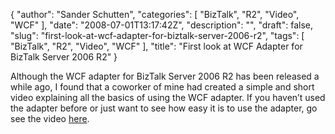 {
  "author": "Sander Schutten",
  "categories": [
    "BizTalk",
    "R2",
    "Video",
    "WCF"
  ],
  "date": "2008-07-01T13:17:42Z",
  "description": "",
  "draft": false,
  "slug": "first-look-at-wcf-adapter-for-biztalk-server-2006-r2",
  "tags": [
    "BizTalk",
    "R2",
    "Video",
    "WCF"
  ],
  "title": "First look at WCF Adapter for BizTalk Server 2006 R2"
}


Although the WCF adapter for BizTalk Server 2006 R2 has been released a while ago, I found that a coworker of mine had created a simple and short video explaining all the basics of using the WCF adapter. If you haven’t used the adapter before or just want to see how easy it is to use the adapter, go see the video [here](http://www.biztalkgurus.com/Liveplay/WCFFirstLook/WCF_FirstLook_Video.aspx).

